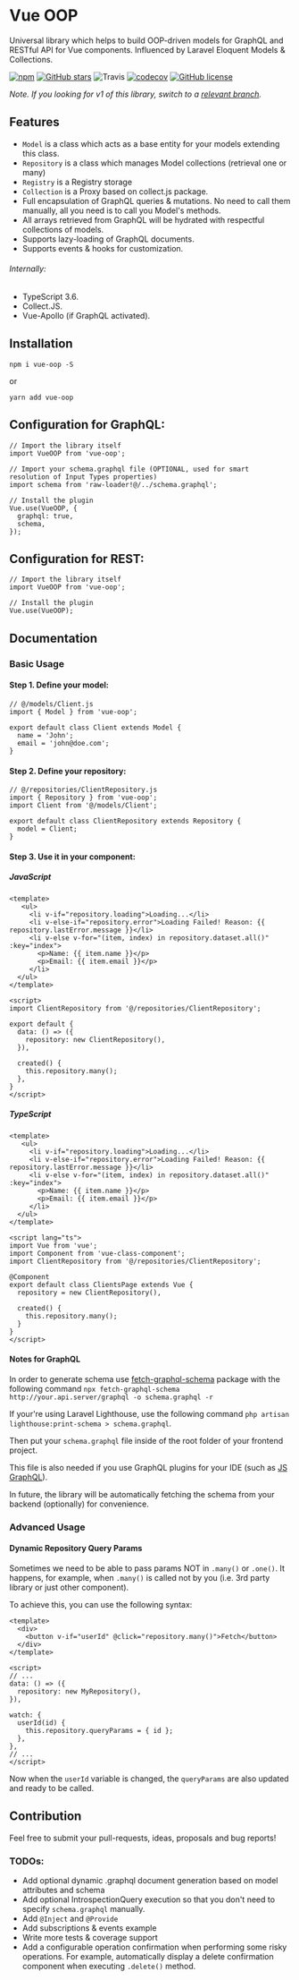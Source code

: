 # Vue OOP

Universal library which helps to build OOP-driven models for GraphQL and RESTful API for Vue components.
Influenced by Laravel Eloquent Models & Collections.

[![npm](https://img.shields.io/npm/v/vue-oop.svg)](https://www.npmjs.com/package/vue-oop) [![GitHub stars](https://img.shields.io/github/stars/matrunchyk/vue-oop.svg)](https://github.com/matrunchyk/vue-oop/stargazers)
![Travis](https://api.travis-ci.org/matrunchyk/vue-oop.svg?branch=master) [![codecov](https://codecov.io/gh/matrunchyk/vue-oop/branch/master/graph/badge.svg)](https://codecov.io/gh/matrunchyk/vue-oop) [![GitHub license](https://img.shields.io/github/license/matrunchyk/vue-oop.svg)](https://github.com/matrunchyk/vue-oop/blob/master/LICENSE) 

_Note. If you looking for v1 of this library, switch to a [relevant branch](https://github.com/digitalideastudio/vue-graphql-models/tree/v1)._ 


## Features

* `Model` is a class which acts as a base entity for your models extending this class.
* `Repository` is a class which manages Model collections (retrieval one or many)
* `Registry` is a Registry storage
* `Collection` is a Proxy based on collect.js package.
* Full encapsulation of GraphQL queries & mutations. No need to call them manually, all you need is to call you Model's methods.
* All arrays retrieved from GraphQL will be hydrated with respectful collections of models.
* Supports lazy-loading of GraphQL documents.
* Supports events & hooks for customization.

###### Internally:  
* TypeScript 3.6.
* Collect.JS.
* Vue-Apollo (if GraphQL activated).

## Installation

`npm i vue-oop -S`

or

`yarn add vue-oop`

## Configuration for GraphQL:

```
// Import the library itself
import VueOOP from 'vue-oop';

// Import your schema.graphql file (OPTIONAL, used for smart resolution of Input Types properties)
import schema from 'raw-loader!@/../schema.graphql';

// Install the plugin
Vue.use(VueOOP, {
  graphql: true,
  schema,
});
```

## Configuration for REST:

```
// Import the library itself
import VueOOP from 'vue-oop';

// Install the plugin
Vue.use(VueOOP);
```

## Documentation

### Basic Usage
#### Step 1. Define your model:

```
// @/models/Client.js
import { Model } from 'vue-oop';

export default class Client extends Model {
  name = 'John';
  email = 'john@doe.com';
}
```

#### Step 2. Define your repository:
```
// @/repositories/ClientRepository.js
import { Repository } from 'vue-oop';
import Client from '@/models/Client';

export default class ClientRepository extends Repository {
  model = Client;
}
```

#### Step 3. Use it in your component:

##### JavaScript
```
<template>
   <ul>
     <li v-if="repository.loading">Loading...</li>
     <li v-else-if="repository.error">Loading Failed! Reason: {{ repository.lastError.message }}</li>
     <li v-else v-for="(item, index) in repository.dataset.all()" :key="index">
       <p>Name: {{ item.name }}</p>
       <p>Email: {{ item.email }}</p>
     </li>
  </ul>
</template>

<script>
import ClientRepository from '@/repositories/ClientRepository';

export default {
  data: () => ({
    repository: new ClientRepository(),
  }),

  created() {
    this.repository.many();
  },
}
</script>
```

##### TypeScript
```
<template>
   <ul>
     <li v-if="repository.loading">Loading...</li>
     <li v-else-if="repository.error">Loading Failed! Reason: {{ repository.lastError.message }}</li>
     <li v-else v-for="(item, index) in repository.dataset.all()" :key="index">
       <p>Name: {{ item.name }}</p>
       <p>Email: {{ item.email }}</p>
     </li>
  </ul>
</template>

<script lang="ts">
import Vue from 'vue';
import Component from 'vue-class-component';
import ClientRepository from '@/repositories/ClientRepository';

@Component
export default class ClientsPage extends Vue {
  repository = new ClientRepository(),

  created() {
    this.repository.many();
  }
}
</script>
```


#### Notes for GraphQL
In order to generate schema use [fetch-graphql-schema](https://github.com/yoctol/fetch-graphql-schema#fetch-graphql-schema) package with the following command `npx fetch-graphql-schema http://your.api.server/graphql -o schema.graphql -r` 

If your're using Laravel Lighthouse, use the following command `php artisan lighthouse:print-schema > schema.graphql`.

Then put your `schema.graphql` file inside of the root folder of your frontend project.


This file is also needed if you use GraphQL plugins for your IDE (such as [JS GraphQL](https://plugins.jetbrains.com/plugin/8097-js-graphql)).

In future, the library will be automatically fetching the schema from your backend (optionally) for convenience.


### Advanced Usage

#### Dynamic Repository Query Params

Sometimes we need to be able to pass params NOT in `.many()` or `.one()`. It happens, for example, when `.many()` is called not by you (i.e. 3rd party library or just other component).

To achieve this, you can use the following syntax:

```
<template>
  <div>
    <button v-if="userId" @click="repository.many()">Fetch</button>
  </div>
</template>

<script>
// ...
data: () => ({
  repository: new MyRepository(),
}),

watch: {
  userId(id) {
    this.repository.queryParams = { id };
  },
},
// ...
</script>
```

Now when the `userId` variable is changed, the `queryParams` are also updated and ready to be called.


## Contribution

Feel free to submit your pull-requests, ideas, proposals and bug reports!
 
### TODOs:
- Add optional dynamic .graphql document generation based on model attributes and schema
- Add optional IntrospectionQuery execution so that you don't need to specify `schema.graphql` manually.
- Add `@Inject` and `@Provide`
- Add subscriptions & events example
- Write more tests & coverage support
- Add a configurable operation confirmation when performing some risky operations. For example, automatically display a delete confirmation component when executing `.delete()` method.
